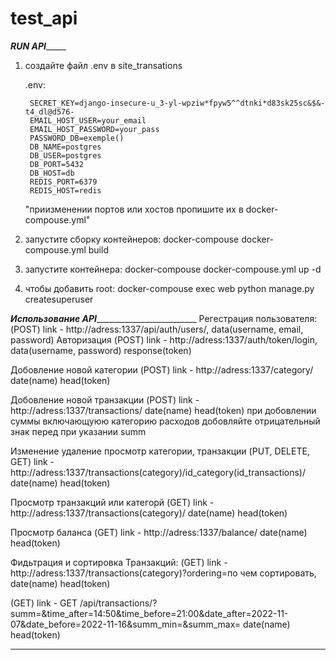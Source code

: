 # test_api
_______________RUN API____________________

1) создайте файл .env в site_transations

	.env:
 	
		SECRET_KEY=django-insecure-u_3-yl-wpziw*fpyw5^^dtnki*d83sk25sc&$&-t4_dl@d576-
		EMAIL_HOST_USER=your_email
		EMAIL_HOST_PASSWORD=your_pass
		PASSWORD_DB=exemple()
		DB_NAME=postgres
		DB_USER=postgres
		DB_PORT=5432
		DB_HOST=db
		REDIS_PORT=6379
		REDIS_HOST=redis
	"приизменении портов или хостов пропишите их в docker-compouse.yml"

2) запустите сборку контейнеров:
	docker-compouse docker-compouse.yml build

3) запустите контейнера:
	docker-compouse docker-compouse.yml up -d
4) чтобы добавить root:
	docker-compouse exec web python manage.py createsuperuser

_________Использование API__________________________________
Регестрация пользователя:
(POST) link - http://adress:1337/api/auth/users/, data(username, email, password)
Авторизация 
(POST) link - http://adress:1337/auth/token/login, data(username, password) response(token)

Добовление новой категории 
(POST) link - http://adress:1337/category/ date(name) head(token) 

Добовление новой транзакции
(POST) link - http://adress:1337/transactions/ date(name) head(token)
при добовлении суммы включающуюю категорию расходов добовляйте отрицательный знак перед при указании summ

Изменение удаление просмотр категории, транзакции
(PUT, DELETE, GET) link - http://adress:1337/transactions(category)/id_category(id_transactions)/ date(name) head(token)

Просмотр транзакций или категорй
(GET) link - http://adress:1337/transactions(category)/ date(name) head(token)

Просмотр баланса 
(GET) link -  http://adress:1337/balance/ date(name) head(token)

Фидьтрация и сортировка Транзакций: 
(GET) link - http://adress:1337/transactions(category)?ordering=по чем сортировать,   date(name) head(token)

(GET) link - GET /api/transactions/?summ=&time_after=14:50&time_before=21:00&date_after=2022-11-07&date_before=2022-11-16&summ_min=&summ_max=   date(name) head(token)


_____________________________________________________________________________________________________________________________